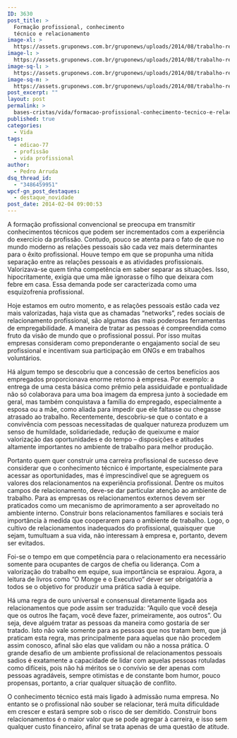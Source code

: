 ```yaml
---
ID: 3630
post_title: >
  Formação profissional, conhecimento
  técnico e relacionamento
image-xl: >
  https://assets.gruponews.com.br/gruponews/uploads/2014/08/trabalho-relacionamentos-1666x1080.jpg
image-l: >
  https://assets.gruponews.com.br/gruponews/uploads/2014/08/trabalho-relacionamentos-1280x720.jpg
image-sq-l: >
  https://assets.gruponews.com.br/gruponews/uploads/2014/08/trabalho-relacionamentos-1280x1152.jpg
image-sq-m: >
  https://assets.gruponews.com.br/gruponews/uploads/2014/08/trabalho-relacionamentos-720x720.jpg
post_excerpt: ""
layout: post
permalink: >
  bases-cristas/vida/formacao-profissional-conhecimento-tecnico-e-relacionamento.html
published: true
categories:
  - Vida
tags:
  - edicao-77
  - profissão
  - vida profissional
author:
  - Pedro Arruda
dsq_thread_id:
  - "3486459951"
wpcf-gn_post_destaques:
  - destaque_novidade
post_date: 2014-02-04 09:00:53
---
```

A formação profissional convencional se preocupa em transmitir conhecimentos técnicos que podem ser incrementados com a experiência do exercício da profissão. Contudo, pouco se atenta para o fato de que no mundo moderno as relações pessoais são cada vez mais determinantes para o êxito profissional. Houve tempo em que se propunha uma nítida separação entre as relações pessoais e as atividades profissionais. Valorizava-se quem tinha competência em saber separar as situações. Isso, hipocritamente, exigia que uma mãe ignorasse o filho que deixara com febre em casa. Essa demanda pode ser caracterizada como uma esquizofrenia profissional.

Hoje estamos em outro momento, e as relações pessoais estão cada vez mais valorizadas, haja vista que as chamadas “networks”, redes sociais de relacionamento profissional, são algumas das mais poderosas ferramentas de empregabilidade. A maneira de tratar as pessoas é compreendida como fruto da visão de mundo que o profissional possui. Por isso muitas empresas consideram como preponderante o engajamento social de seu profissional e incentivam sua participação em ONGs e em trabalhos voluntários.

Há algum tempo se descobriu que a concessão de certos benefícios aos empregados proporcionava enorme retorno à empresa. Por exemplo: a entrega de uma cesta básica como prêmio pela assiduidade e pontualidade não só colaborava para uma boa imagem da empresa junto à sociedade em geral, mas também conquistava a família do empregado, especialmente a esposa ou a mãe, como aliada para impedir que ele faltasse ou chegasse atrasado ao trabalho. Recentemente, descobriu-se que o contato e a convivência com pessoas necessitadas de qualquer natureza produzem um senso de humildade, solidariedade, redução de queixume e maior valorização das oportunidades e do tempo – disposições e atitudes altamente importantes no ambiente de trabalho para melhor produção.

Portanto quem quer construir uma carreira profissional de sucesso deve considerar que o conhecimento técnico é importante, especialmente para acessar as oportunidades, mas é imprescindível que se agreguem os valores dos relacionamentos na experiência profissional. Dentre os muitos campos de relacionamento, deve-se dar particular atenção ao ambiente de trabalho. Para as empresas os relacionamentos externos devem ser praticados como um mecanismo de aprimoramento a ser aproveitado no ambiente interno. Construir bons relacionamentos familiares e sociais terá importância à medida que cooperarem para o ambiente de trabalho. Logo, o cultivo de relacionamentos inadequados do profissional, quaisquer que sejam, tumultuam a sua vida, não interessam à empresa e, portanto, devem ser evitados.

Foi-se o tempo em que competência para o relacionamento era necessário somente para ocupantes de cargos de chefia ou liderança. Com a valorização do trabalho em equipe, sua importância se espraiou. Agora, a leitura de livros como “O Monge e o Executivo” dever ser obrigatória a todos se o objetivo for produzir uma prática sadia à equipe.

Há uma regra de ouro universal e consensual diretamente ligada aos relacionamentos que pode assim ser traduzida: “Aquilo que você deseja que os outros lhe façam, você deve fazer, primeiramente, aos outros”. Ou seja, deve alguém tratar as pessoas da maneira como gostaria de ser tratado. Isto não vale somente para as pessoas que nos tratam bem, que já praticam esta regra, mas principalmente para aquelas que não procedem assim conosco, afinal são elas que validam ou não a nossa prática. O grande desafio de um ambiente profissional de relacionamentos pessoais sadios é exatamente a capacidade de lidar com aquelas pessoas rotuladas como difíceis, pois não há méritos se o convívio se der apenas com pessoas agradáveis, sempre otimistas e de constante bom humor, pouco propensas, portanto, a criar qualquer situação de conflito.

O conhecimento técnico está mais ligado à admissão numa empresa. No entanto se o profissional não souber se relacionar, terá muita dificuldade em crescer e estará sempre sob o risco de ser demitido. Construir bons relacionamentos é o maior valor que se pode agregar à carreira, e isso sem qualquer custo financeiro, afinal se trata apenas de uma questão de atitude.